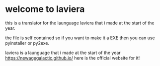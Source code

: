 # welcome to laviera

this is a translator for the launguage laviera that i made at the start of the year.

the file is self contained so if you want to make it a EXE then you can use pyinstaller or py2exe.

laviera is a launguage that i made at the start of the year https://newagegalactic.github.io/ here is the official website for it!
